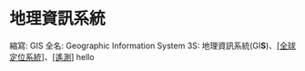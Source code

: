 # 地理資訊系統

縮寫: GIS
全名: Geographic Information System
3S: 地理資訊系統(GI**S**)、[[全球定位系統]](GP**S**)、[[遙測]](R**S**)
hello